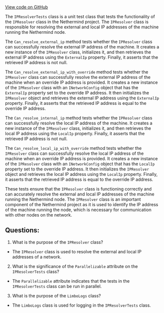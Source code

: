 [View code on GitHub](https://github.com/NethermindEth/nethermind/src/Nethermind/Nethermind.Network.Discovery.Test/IPResolverTests.cs)

The `IPResolverTests` class is a unit test class that tests the functionality of the `IPResolver` class in the Nethermind project. The `IPResolver` class is responsible for resolving the external and local IP addresses of the machine running the Nethermind node. 

The `Can_resolve_external_ip` method tests whether the `IPResolver` class can successfully resolve the external IP address of the machine. It creates a new instance of the `IPResolver` class, initializes it, and then retrieves the external IP address using the `ExternalIp` property. Finally, it asserts that the retrieved IP address is not null.

The `Can_resolve_external_ip_with_override` method tests whether the `IPResolver` class can successfully resolve the external IP address of the machine when an override IP address is provided. It creates a new instance of the `IPResolver` class with an `INetworkConfig` object that has the `ExternalIp` property set to the override IP address. It then initializes the `IPResolver` object and retrieves the external IP address using the `ExternalIp` property. Finally, it asserts that the retrieved IP address is equal to the override IP address.

The `Can_resolve_internal_ip` method tests whether the `IPResolver` class can successfully resolve the local IP address of the machine. It creates a new instance of the `IPResolver` class, initializes it, and then retrieves the local IP address using the `LocalIp` property. Finally, it asserts that the retrieved IP address is not null.

The `Can_resolve_local_ip_with_override` method tests whether the `IPResolver` class can successfully resolve the local IP address of the machine when an override IP address is provided. It creates a new instance of the `IPResolver` class with an `INetworkConfig` object that has the `LocalIp` property set to the override IP address. It then initializes the `IPResolver` object and retrieves the local IP address using the `LocalIp` property. Finally, it asserts that the retrieved IP address is equal to the override IP address.

These tests ensure that the `IPResolver` class is functioning correctly and can accurately resolve the external and local IP addresses of the machine running the Nethermind node. The `IPResolver` class is an important component of the Nethermind project as it is used to identify the IP address of the machine running the node, which is necessary for communication with other nodes on the network.
## Questions: 
 1. What is the purpose of the `IPResolver` class?
- The `IPResolver` class is used to resolve the external and local IP addresses of a network.

2. What is the significance of the `Parallelizable` attribute on the `IPResolverTests` class?
- The `Parallelizable` attribute indicates that the tests in the `IPResolverTests` class can be run in parallel.

3. What is the purpose of the `LimboLogs` class?
- The `LimboLogs` class is used for logging in the `IPResolverTests` class.